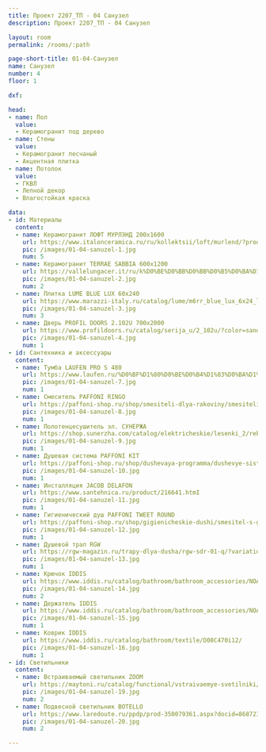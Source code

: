 ```yaml
---
title: Проект 2207_ТП - 04 Санузел
description: Проект 2207_ТП - 04 Санузел

layout: room
permalink: /rooms/:path

page-short-title: 01-04-Санузел
name: Санузел
number: 4
floor: 1

dxf: 

head:
- name: Пол
  value:
  - Керамогранит под дерево
- name: Стены
  value:
  - Керамогранит песчаный
  - Акцентная плитка
- name: Потолок
  value:
  - ГКВЛ
  - Лепной декор
  - Влагостойкая краска

data:
- id: Материалы
  content:
  - name: Керамогранит ЛОФТ МУРЛЭНД 200x1600
    url: https://www.italonceramica.ru/ru/kollektsii/loft/murlend/?producttype=gres
    pic: /images/01-04-sanuzel-1.jpg
    num: 5
  - name: Керамогранит TERRAE SABBIA 600х1200
    url: https://vallelungacer.it/ru/k%D0%BE%D0%BB%D0%BB%D0%B5%D0%BA%D1%86%D0%B8%D0%B8/terrae/
    pic: /images/01-04-sanuzel-2.jpg
    num: 2
  - name: Плитка LUME BLUE LUX 60x240
    url: https://www.marazzi-italy.ru/catalog/lume/m6rr_blue_lux_6x24_lume_marazzi/
    pic: /images/01-04-sanuzel-3.jpg
    num: 3
  - name: Дверь PROFIL DOORS 2.102U 700x2000
    url: https://www.profildoors.ru/catalog/serija_u/2_102u/?color=sand&glass=
    pic: /images/01-04-sanuzel-4.jpg
    num: 1
- id: Сантехника и аксессуары
  content:
  - name: Тумба LAUFEN PRO S 480
    url: https://www.laufen.ru/%D0%BF%D1%80%D0%BE%D0%B4%D1%83%D0%BA%D1%82%D1%8B/%D1%88%D0%BA%D0%B0%D1%84%D1%87%D0%B8%D0%BA-%D1%80%D0%B0%D0%BA%D0%BE%D0%B2%D0%B8%D0%BD%D1%83-%D0%BF%D0%B5%D1%82%D0%BB%D0%B8-%D1%81%D0%BB%D0%B5%D0%B2%D0%B0-%D0%BF%D0%BE%D0%BB%D0%BA%D0%B8-%D1%81%D0%BF%D1%80%D0%B0%D0%B2%D0%B0-%D0%B0%D1%81%D1%81%D0%B8%D0%BC%D0%B5%D1%82%D1%80%D0%B8%D1%87%D0%BD%D0%BE%D0%B8-%D0%BB%D0%B5%D0%B2%D0%BE%D0%B8-%D1%80%D0%B0%D0%BA%D0%BE%D0%B2%D0%B8%D0%BD%D1%8B-815955-H483001095...1?sku=H4830010959991
    pic: /images/01-04-sanuzel-7.jpg
    num: 1
  - name: Смеситель PAFFONI RINGO 
    url: https://paffoni-shop.ru/shop/smesiteli-dlya-rakoviny/smesiteli-dlya-rakoviny1/smesitel-dlya-rakoviny-paffoni-ringo-rin071bo
    pic: /images/01-04-sanuzel-8.jpg
    num: 1
  - name: Полотенцесушитель эл. СУНЕРЖА
    url: https://shop.sunerzha.com/catalog/elektricheskie/lesenki_2/reb_bogema_3_0_pryamaya_600kh500_mem_pravyy/?oid=30780
    pic: /images/01-04-sanuzel-9.jpg
    num: 1
  - name: Душевая система PAFFONI KIT 
    url: https://paffoni-shop.ru/shop/dushevaya-programma/dushevye-sistemy/dushevoj-komplekt-paffoni-3-v-1-41bo
    pic: /images/01-04-sanuzel-10.jpg
    num: 1
  - name: Инсталляция JACOB DELAFON
    url: https://www.santehnica.ru/product/216641.htmI
    pic: /images/01-04-sanuzel-11.jpg
    num: 1
  - name: Гигиенический душ PAFFONI TWEET ROUND
    url: https://paffoni-shop.ru/shop/gigienicheskie-dushi/smesitel-s-gigienicheskim-dushem-paffoni-tweet-round-zdup110bo
    pic: /images/01-04-sanuzel-12.jpg
    num: 1
  - name: Душевой трап RGW
    url: https://rgw-magazin.ru/trapy-dlya-dusha/rgw-sdr-01-q/?variation_id=1559
    pic: /images/01-04-sanuzel-13.jpg
    num: 1
  - name: Крючок IDDIS
    url: https://www.iddis.ru/catalog/bathroom/bathroom_accessories/NOAWT10i41/
    pic: /images/01-04-sanuzel-14.jpg
    num: 2
  - name: Держатель IDDIS
    url: https://www.iddis.ru/catalog/bathroom/bathroom_accessories/NOAWT00i43/
    pic: /images/01-04-sanuzel-15.jpg
    num: 1
  - name: Коврик IDDIS
    url: https://www.iddis.ru/catalog/bathroom/textile/D08C470i12/
    pic: /images/01-04-sanuzel-16.jpg
    num: 1
- id: Светильники
  content:
  - name: Встраиваемый светильник ZOOM
    url: https://maytoni.ru/catalog/functional/vstraivaemye-svetilniki/dl033-2-02w/
    pic: /images/01-04-sanuzel-19.jpg
    num: 2
  - name: Подвесной светильник BOTELLO
    url: https://www.laredoute.ru/ppdp/prod-350079361.aspx?docid=868723#shoppingtool=treestructureguidednavigation&srt=noSorting&shoppingtool=treestructureguidednavigation&pgnt=2
    pic: /images/01-04-sanuzel-20.jpg
    num: 2

---
```

